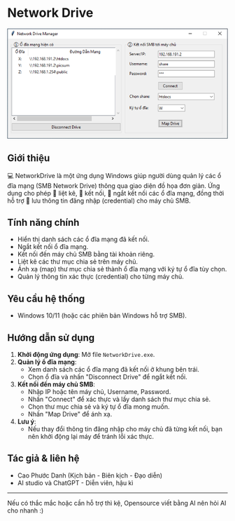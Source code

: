 # Network Drive

<p align="center">
  <img src="screenshot.png" alt="Minh họa giao diện Network Drive" width="600" />
</p>

## Giới thiệu

:computer: NetworkDrive là một ứng dụng Windows giúp người dùng quản lý các ổ đĩa mạng (SMB Network Drive) thông qua giao diện đồ họa đơn giản. Ứng dụng cho phép :mag_right: liệt kê, :link: kết nối, :electric_plug: ngắt kết nối các ổ đĩa mạng, đồng thời hỗ trợ :key: lưu thông tin đăng nhập (credential) cho máy chủ SMB.

## Tính năng chính
- Hiển thị danh sách các ổ đĩa mạng đã kết nối.
- Ngắt kết nối ổ đĩa mạng.
- Kết nối đến máy chủ SMB bằng tài khoản riêng.
- Liệt kê các thư mục chia sẻ trên máy chủ.
- Ánh xạ (map) thư mục chia sẻ thành ổ đĩa mạng với ký tự ổ đĩa tùy chọn.
- Quản lý thông tin xác thực (credential) cho từng máy chủ.

## Yêu cầu hệ thống
- Windows 10/11 (hoặc các phiên bản Windows hỗ trợ SMB).

## Hướng dẫn sử dụng
1. **Khởi động ứng dụng**: Mở file `NetworkDrive.exe`.
2. **Quản lý ổ đĩa mạng**:
   - Xem danh sách các ổ đĩa mạng đã kết nối ở khung bên trái.
   - Chọn ổ đĩa và nhấn "Disconnect Drive" để ngắt kết nối.
3. **Kết nối đến máy chủ SMB**:
   - Nhập IP hoặc tên máy chủ, Username, Password.
   - Nhấn "Connect" để xác thực và lấy danh sách thư mục chia sẻ.
   - Chọn thư mục chia sẻ và ký tự ổ đĩa mong muốn.
   - Nhấn "Map Drive" để ánh xạ.
4. **Lưu ý**:
   - Nếu thay đổi thông tin đăng nhập cho máy chủ đã từng kết nối, bạn nên khởi động lại máy để tránh lỗi xác thực.

## Tác giả & liên hệ
- Cao Phước Danh (Kịch bản - Biên kịch - Đạo diễn)
- AI studio và ChatGPT - Diễn viên, hậu kì

---
Nếu có thắc mắc hoặc cần hỗ trợ thì kệ, Opensource viết bằng AI nên hỏi AI cho nhanh :)
